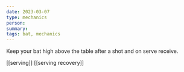 ```yaml
---
date: 2023-03-07
type: mechanics
person: 
summary: 
tags: bat, mechanics
---
```


Keep your bat high above the table after a shot and on serve receive.

[[serving]]
[[serving recovery]]
